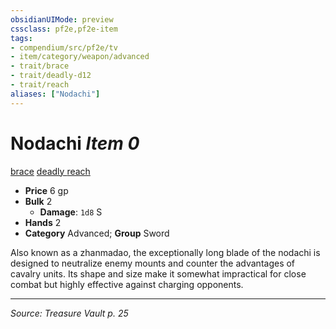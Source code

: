 ```yaml
---
obsidianUIMode: preview
cssclass: pf2e,pf2e-item
tags:
- compendium/src/pf2e/tv
- item/category/weapon/advanced
- trait/brace
- trait/deadly-d12
- trait/reach
aliases: ["Nodachi"]
---
```

# Nodachi *Item 0*  
[brace](brace-tv.md "Brace Weapon Trait")  [deadly <d12>](rules/traits/deadly-d12.md "Deadly Weapon Trait")  [reach](reach.md "Reach Weapon Trait")  

- **Price** 6 gp
- **Bulk** 2
  - **Damage**: `1d8` S
- **Hands** 2
- **Category** Advanced; **Group** Sword 

Also known as a zhanmadao, the exceptionally long blade of the nodachi is designed to neutralize enemy mounts and counter the advantages of cavalry units. Its shape and size make it somewhat impractical for close combat but highly effective against charging opponents.


---
*Source: Treasure Vault p. 25*